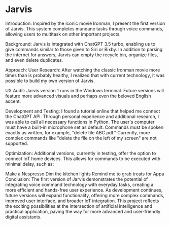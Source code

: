 # Jarvis

Introduction: Inspired by the iconic movie Ironman, I present the first version of Jarvis. This system completes mundane tasks through voice commands, allowing users to multitask on other important projects.

Background: Jarvis is integrated with ChatGPT 3.5 turbo, enabling us to give commands similar to those given to Siri or Bixby. In addition to parsing the internet for answers, Jarvis can empty the recycle bin, organize files, and even delete duplicates.

Approach:
User Research: After watching the classic Ironman movie more times than is probably healthy, I realized that with current technology, it was possible to build my own version of Jarvis.

UX Audit: Jarvis version 1 runs in the Windows terminal. Future versions will feature more advanced visuals and perhaps even the beloved English accent.

Development and Testing: I found a tutorial online that helped me connect the ChatGPT API. Through personal experience and additional research, I was able to call all necessary functions in Python. The user's computer must have a built-in microphone set as default. Commands must be spoken exactly as written, for example, "delete file ABC.pdf." Currently, more complex commands like "delete the file on the left of my screen" are not supported.

Optimization: Additional versions, currently in testing, offer the option to connect IoT home devices. This allows for commands to be executed with minimal delay, such as:

Make a Nespresso
Dim the kitchen lights
Remind me to grab treats for Appa
Conclusion: The first version of Jarvis demonstrates the potential of integrating voice command technology with everyday tasks, creating a more efficient and hands-free user experience. As development continues, future versions will expand functionality, offering more complex commands, improved user interface, and broader IoT integration. This project reflects the exciting possibilities at the intersection of artificial intelligence and practical application, paving the way for more advanced and user-friendly digital assistants.
